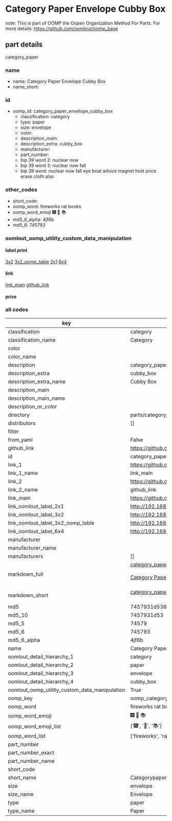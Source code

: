 # Category Paper Envelope Cubby Box  

note: This is part of OOMP the Oopen Organization Method For Parts. For more details: https://github.com/oomlout/oomp_base

##  part details



category_paper

### name
* name: Category Paper Envelope Cubby Box
* name_short: 
### id
* oomp_id: category_paper_envelope_cubby_box
  * classification: category
  * type: paper
  * size: envelope
  * color: 
  * description_main: 
  * description_extra: cubby_box
  * manufacturer: 
  * part_number: 
  * bip 39 word 2: nuclear now
  * bip 39 word 3: nuclear now fall
  * bip 39 word: nuclear now fall eye boat advice magnet host price erase cloth also

### other_codes
* short_code: 
* oomp_word: fireworks rat books
* oomp_word_emoji :fireworks: :rat: :books:
* md5_6_alpha: 4jf6b
* md5_6: 745793






### oomlout_oomp_utility_custom_data_manipulation
#### label print
[3x2](http://192.168.1.245:1112/?label=oomp%204jf6b)
[3x2_oomp_table](http://192.168.1.107:1112/?label=oomp%204jf6b)
[2x1](http://192.168.1.242:1112/?label=oomp%204jf6b)
[6x4](http://192.168.1.55:1112/?label=oomp%204jf6b)    

#### link

[link_main](https://github.com/oomlout/oomlout_oomp_current_version_messy/tree/main/parts/category_paper_envelope_cubby_box) [github_link](https://github.com/oomlout/oomlout_oomp_part_src/tree/main/parts/category_paper_envelope_cubby_box)                             

#### price







### all codes 
| key | value |  
| --- | --- |  
| classification | category |  
| classification_name | Category |  
| color |  |  
| color_name |  |  
| description | category_paper |  
| description_extra | cubby_box |  
| description_extra_name | Cubby Box |  
| description_main |  |  
| description_main_name |  |  
| description_or_color |   |  
| directory | parts/category_paper_envelope_cubby_box |  
| distributors | [] |  
| filter |  |  
| from_yaml | False |  
| github_link | https://github.com/oomlout/oomlout_oomp_part_src/tree/main/parts/category_paper_envelope_cubby_box |  
| id | category_paper_envelope_cubby_box |  
| link_1 | https://github.com/oomlout/oomlout_oomp_current_version_messy/tree/main/parts/category_paper_envelope_cubby_box |  
| link_1_name | link_main |  
| link_2 | https://github.com/oomlout/oomlout_oomp_part_src/tree/main/parts/category_paper_envelope_cubby_box |  
| link_2_name | github_link |  
| link_main | https://github.com/oomlout/oomlout_oomp_current_version_messy/tree/main/parts/category_paper_envelope_cubby_box |  
| link_oomlout_label_2x1 | http://192.168.1.242:1112/?label=oomp%204jf6b |  
| link_oomlout_label_3x2 | http://192.168.1.245:1112/?label=oomp%204jf6b |  
| link_oomlout_label_3x2_oomp_table | http://192.168.1.107:1112/?label=oomp%204jf6b |  
| link_oomlout_label_6x4 | http://192.168.1.55:1112/?label=oomp%204jf6b |  
| manufacturer |  |  
| manufacturer_name |  |  
| manufacturers | [] |  
| markdown_full | [category_paper_envelope_cubby_box](https://github.com/oomlout/oomlout_oomp_current_version_messy/tree/main/parts/category_paper_envelope_cubby_box)<br>[](https://github.com/oomlout/oomlout_oomp_current_version_messy/tree/main/parts/category_paper_envelope_cubby_box)<br>[Category Paper Envelope Cubby Box](https://github.com/oomlout/oomlout_oomp_current_version_messy/tree/main/parts/category_paper_envelope_cubby_box)<br><br> |  
| markdown_short | [category_paper_envelope_cubby_box](https://github.com/oomlout/oomlout_oomp_current_version_messy/tree/main/parts/category_paper_envelope_cubby_box)<br><br> |  
| md5 | 7457931d536e10bc100c6512a465ccba |  
| md5_10 | 7457931d53 |  
| md5_5 | 74579 |  
| md5_6 | 745793 |  
| md5_6_alpha | 4jf6b |  
| name | Category Paper Envelope Cubby Box |  
| oomlout_detail_hierarchy_1 | category |  
| oomlout_detail_hierarchy_2 | paper |  
| oomlout_detail_hierarchy_3 | envelope |  
| oomlout_detail_hierarchy_4 | cubby_box |  
| oomlout_oomp_utility_custom_data_manipulation | True |  
| oomp_key | oomp_category_paper_envelope_cubby_box |  
| oomp_word | fireworks rat books |  
| oomp_word_emoji | :fireworks: :rat: :books: |  
| oomp_word_emoji_list | [':fireworks:', ':rat:', ':books:'] |  
| oomp_word_list | ['fireworks', 'rat', 'books'] |  
| part_number |  |  
| part_number_exact |  |  
| part_number_name |  |  
| short_code |  |  
| short_name | Categorypaper |  
| size | envelope |  
| size_name | Envelope |  
| type | paper |  
| type_name | Paper |  

